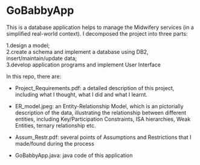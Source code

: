 # GoBabbyApp
This is a database application helps to manage the Midwifery services (in a simplified real-world context). I decomposed the project into three parts: 

1.design a model;  
2.create a schema and implement a database using DB2, insert/maintain/update data;  
3.develop application programs and implement User Interface

In this repo, there are:

- Project_Requirements.pdf: a detailed description of this project, including what I thought, what I did and what I learnt.

- ER_model.jpeg: an Entity-Relationship Model, which is an pictorially description of the data, illustrating the relationship between different entities, including Key/Participation Constraints, ISA hierarchies, Weak Entities, ternary relationship etc.

- Assum_Restr.pdf: several points of Assumptions and Restrictions that I made/found during the process

- GoBabbyApp.java: java code of this application



